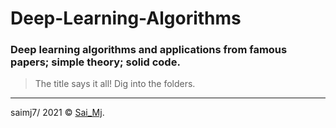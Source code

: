 # Deep-Learning-Algorithms
### Deep learning algorithms and applications from famous papers; simple theory; solid code.

> The title says it all! Dig into the folders.

---

saimj7/ 2021 © <a href="http://saimj7.github.io" target="_blank">Sai_Mj</a>.

